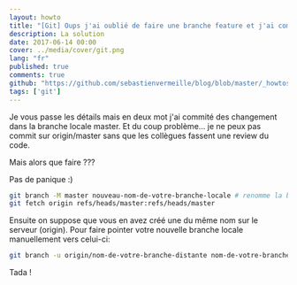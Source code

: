 ```yaml
---
layout: howto
title: "[Git] Oups j'ai oublié de faire une branche feature et j'ai commit mes changements sur la branche locale master."
description: La solution
date: 2017-06-14 00:00
cover: ../media/cover/git.png
lang: "fr"
published: true
comments: true
github: "https://github.com/sebastienvermeille/blog/blob/master/_howtos/2017-06-14-Git-oups-j-ai-commit-mes-modifications-sur-master-en-local.md"
tags: ['git']
---
```


Je vous passe les détails mais en deux mot j'ai commité des changement dans la branche locale master. Et du coup 
problème... je ne peux pas commit sur origin/master sans que les collègues fassent une review du code.

Mais alors que faire ???

Pas de panique :)

```bash
git branch -M master nouveau-nom-de-votre-branche-locale # renomme la branche locale
git fetch origin refs/heads/master:refs/heads/master
```
Ensuite on suppose que vous en avez créé une du même nom sur le serveur (origin). Pour faire pointer votre nouvelle 
branche locale manuellement vers celui-ci:

```bash
git branch -u origin/nom-de-votre-branche-distante nom-de-votre-branche-locale
```

Tada ! 
